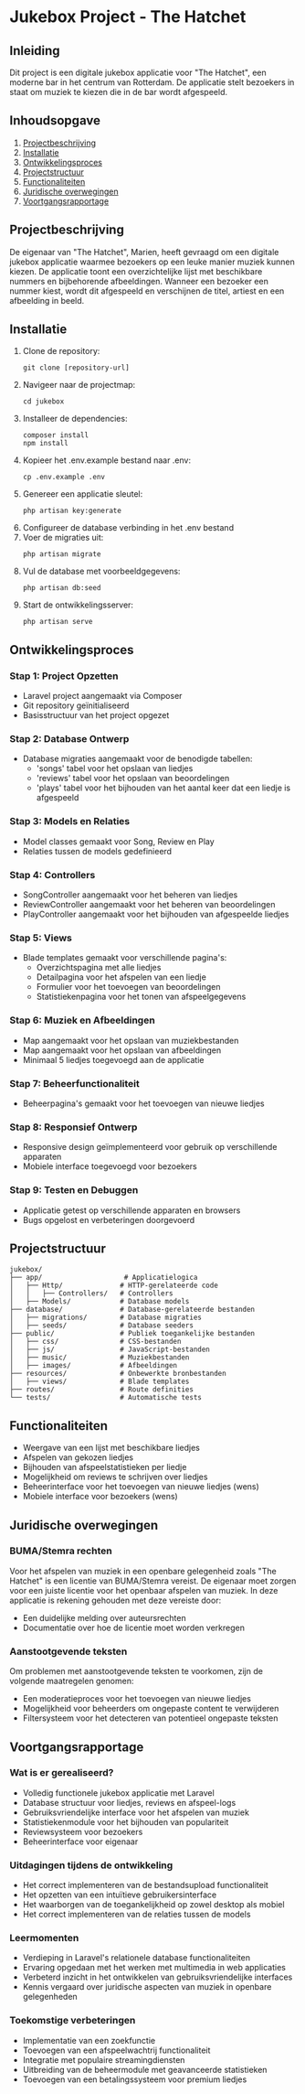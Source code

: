 # Jukebox Project - The Hatchet

## Inleiding

Dit project is een digitale jukebox applicatie voor "The Hatchet", een moderne bar in het centrum van Rotterdam. De applicatie stelt bezoekers in staat om muziek te kiezen die in de bar wordt afgespeeld.

## Inhoudsopgave

1. [Projectbeschrijving](#projectbeschrijving)
2. [Installatie](#installatie)
3. [Ontwikkelingsproces](#ontwikkelingsproces)
4. [Projectstructuur](#projectstructuur)
5. [Functionaliteiten](#functionaliteiten)
6. [Juridische overwegingen](#juridische-overwegingen)
7. [Voortgangsrapportage](#voortgangsrapportage)

## Projectbeschrijving

De eigenaar van "The Hatchet", Marien, heeft gevraagd om een digitale jukebox applicatie waarmee bezoekers op een leuke manier muziek kunnen kiezen. De applicatie toont een overzichtelijke lijst met beschikbare nummers en bijbehorende afbeeldingen. Wanneer een bezoeker een nummer kiest, wordt dit afgespeeld en verschijnen de titel, artiest en een afbeelding in beeld.

## Installatie

1. Clone de repository:
   ```
   git clone [repository-url]
   ```
2. Navigeer naar de projectmap:
   ```
   cd jukebox
   ```
3. Installeer de dependencies:
   ```
   composer install
   npm install
   ```
4. Kopieer het .env.example bestand naar .env:
   ```
   cp .env.example .env
   ```
5. Genereer een applicatie sleutel:
   ```
   php artisan key:generate
   ```
6. Configureer de database verbinding in het .env bestand
7. Voer de migraties uit:
   ```
   php artisan migrate
   ```
8. Vul de database met voorbeeldgegevens:
   ```
   php artisan db:seed
   ```
9. Start de ontwikkelingsserver:
   ```
   php artisan serve
   ```

## Ontwikkelingsproces

### Stap 1: Project Opzetten

- Laravel project aangemaakt via Composer
- Git repository geïnitialiseerd
- Basisstructuur van het project opgezet

### Stap 2: Database Ontwerp

- Database migraties aangemaakt voor de benodigde tabellen:
  - 'songs' tabel voor het opslaan van liedjes
  - 'reviews' tabel voor het opslaan van beoordelingen
  - 'plays' tabel voor het bijhouden van het aantal keer dat een liedje is afgespeeld

### Stap 3: Models en Relaties

- Model classes gemaakt voor Song, Review en Play
- Relaties tussen de models gedefinieerd

### Stap 4: Controllers

- SongController aangemaakt voor het beheren van liedjes
- ReviewController aangemaakt voor het beheren van beoordelingen
- PlayController aangemaakt voor het bijhouden van afgespeelde liedjes

### Stap 5: Views

- Blade templates gemaakt voor verschillende pagina's:
  - Overzichtspagina met alle liedjes
  - Detailpagina voor het afspelen van een liedje
  - Formulier voor het toevoegen van beoordelingen
  - Statistiekenpagina voor het tonen van afspeelgegevens

### Stap 6: Muziek en Afbeeldingen

- Map aangemaakt voor het opslaan van muziekbestanden
- Map aangemaakt voor het opslaan van afbeeldingen
- Minimaal 5 liedjes toegevoegd aan de applicatie

### Stap 7: Beheerfunctionaliteit

- Beheerpagina's gemaakt voor het toevoegen van nieuwe liedjes

### Stap 8: Responsief Ontwerp

- Responsive design geïmplementeerd voor gebruik op verschillende apparaten
- Mobiele interface toegevoegd voor bezoekers

### Stap 9: Testen en Debuggen

- Applicatie getest op verschillende apparaten en browsers
- Bugs opgelost en verbeteringen doorgevoerd

## Projectstructuur

```
jukebox/
├── app/                    # Applicatielogica
│   ├── Http/              # HTTP-gerelateerde code
│   │   ├── Controllers/   # Controllers
│   ├── Models/            # Database models
├── database/              # Database-gerelateerde bestanden
│   ├── migrations/        # Database migraties
│   ├── seeds/             # Database seeders
├── public/                # Publiek toegankelijke bestanden
│   ├── css/               # CSS-bestanden
│   ├── js/                # JavaScript-bestanden
│   ├── music/             # Muziekbestanden
│   ├── images/            # Afbeeldingen
├── resources/             # Onbewerkte bronbestanden
│   ├── views/             # Blade templates
├── routes/                # Route definities
└── tests/                 # Automatische tests
```

## Functionaliteiten

- Weergave van een lijst met beschikbare liedjes
- Afspelen van gekozen liedjes
- Bijhouden van afspeelstatistieken per liedje
- Mogelijkheid om reviews te schrijven over liedjes
- Beheerinterface voor het toevoegen van nieuwe liedjes (wens)
- Mobiele interface voor bezoekers (wens)

## Juridische overwegingen

### BUMA/Stemra rechten

Voor het afspelen van muziek in een openbare gelegenheid zoals "The Hatchet" is een licentie van BUMA/Stemra vereist. De eigenaar moet zorgen voor een juiste licentie voor het openbaar afspelen van muziek. In deze applicatie is rekening gehouden met deze vereiste door:

- Een duidelijke melding over auteursrechten
- Documentatie over hoe de licentie moet worden verkregen

### Aanstootgevende teksten

Om problemen met aanstootgevende teksten te voorkomen, zijn de volgende maatregelen genomen:

- Een moderatieproces voor het toevoegen van nieuwe liedjes
- Mogelijkheid voor beheerders om ongepaste content te verwijderen
- Filtersysteem voor het detecteren van potentieel ongepaste teksten

## Voortgangsrapportage

### Wat is er gerealiseerd?

- Volledig functionele jukebox applicatie met Laravel
- Database structuur voor liedjes, reviews en afspeel-logs
- Gebruiksvriendelijke interface voor het afspelen van muziek
- Statistiekenmodule voor het bijhouden van populariteit
- Reviewsysteem voor bezoekers
- Beheerinterface voor eigenaar

### Uitdagingen tijdens de ontwikkeling

- Het correct implementeren van de bestandsupload functionaliteit
- Het opzetten van een intuïtieve gebruikersinterface
- Het waarborgen van de toegankelijkheid op zowel desktop als mobiel
- Het correct implementeren van de relaties tussen de models

### Leermomenten

- Verdieping in Laravel's relationele database functionaliteiten
- Ervaring opgedaan met het werken met multimedia in web applicaties
- Verbeterd inzicht in het ontwikkelen van gebruiksvriendelijke interfaces
- Kennis vergaard over juridische aspecten van muziek in openbare gelegenheden

### Toekomstige verbeteringen

- Implementatie van een zoekfunctie
- Toevoegen van een afspeelwachtrij functionaliteit
- Integratie met populaire streamingdiensten
- Uitbreiding van de beheermodule met geavanceerde statistieken
- Toevoegen van een betalingssysteem voor premium liedjes
